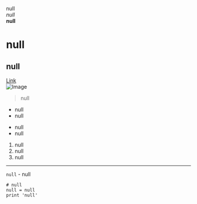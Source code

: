 null  
*null*  
**null**  
# null  
## null   
[Link](https://www.youtube.com/watch?v=dQw4w9WgXcQ)  
![Image](https://i.insider.com/60817ec5354dde0018c06960?width=700)  
> null  

* null
* null  

- null
- null  

1. null
2. null
3. null  

---  

`null` - null  

```
# null
null = null
print 'null'
```  


